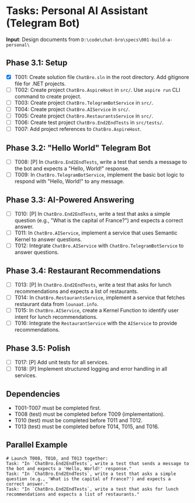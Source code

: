 # Tasks: Personal AI Assistant (Telegram Bot)

**Input**: Design documents from `D:\code\chat-bro\specs\001-build-a-personal\`

## Phase 3.1: Setup
- [x] T001: Create solution file `ChatBro.sln` in the root directory. Add gitignore file for .NET projects.
- [ ] T002: Create project `ChatBro.AspireHost` in `src/`. Use `aspire run` CLI command to create project.
- [ ] T003: Create project `ChatBro.TelegramBotService` in `src/`.
- [ ] T004: Create project `ChatBro.AIService` in `src/`.
- [ ] T005: Create project `ChatBro.RestaurantsService` in `src/`.
- [ ] T006: Create test project `ChatBro.End2EndTests` in `src/tests/`.
- [ ] T007: Add project references to `ChatBro.AspireHost`.

## Phase 3.2: "Hello World" Telegram Bot
- [ ] T008: [P] In `ChatBro.End2EndTests`, write a test that sends a message to the bot and expects a "Hello, World!" response.
- [ ] T009: In `ChatBro.TelegramBotService`, implement the basic bot logic to respond with "Hello, World!" to any message.

## Phase 3.3: AI-Powered Answering
- [ ] T010: [P] In `ChatBro.End2EndTests`, write a test that asks a simple question (e.g., "What is the capital of France?") and expects a correct answer.
- [ ] T011: In `ChatBro.AIService`, implement a service that uses Semantic Kernel to answer questions.
- [ ] T012: Integrate `ChatBro.AIService` with `ChatBro.TelegramBotService` to answer questions.

## Phase 3.4: Restaurant Recommendations
- [ ] T013: [P] In `ChatBro.End2EndTests`, write a test that asks for lunch recommendations and expects a list of restaurants.
- [ ] T014: In `ChatBro.RestaurantsService`, implement a service that fetches restaurant data from `lounaat.info`.
- [ ] T015: In `ChatBro.AIService`, create a Kernel Function to identify user intent for lunch recommendations.
- [ ] T016: Integrate the `RestaurantService` with the `AIService` to provide recommendations.

## Phase 3.5: Polish
- [ ] T017: [P] Add unit tests for all services.
- [ ] T018: [P] Implement structured logging and error handling in all services.

## Dependencies
- T001-T007 must be completed first.
- T008 (test) must be completed before T009 (implementation).
- T010 (test) must be completed before T011 and T012.
- T013 (test) must be completed before T014, T015, and T016.

## Parallel Example
```
# Launch T008, T010, and T013 together:
Task: "In `ChatBro.End2EndTests`, write a test that sends a message to the bot and expects a 'Hello, World!' response."
Task: "In `ChatBro.End2EndTests`, write a test that asks a simple question (e.g., 'What is the capital of France?') and expects a correct answer."
Task: "In `ChatBro.End2EndTests`, write a test that asks for lunch recommendations and expects a list of restaurants."
```

```